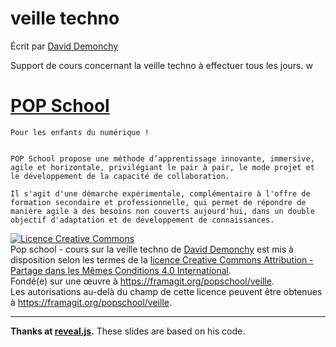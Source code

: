 

# veille techno

Écrit par [David Demonchy](https://twitter.com/daviddemonchy)

Support de cours concernant la veille techno à effectuer tous les jours.
w

# [POP School ](http://pop.eu.com/popschool/)

    Pour les enfants du numérique !


    POP School propose une méthode d’apprentissage innovante, immersive, agile et horizontale, privilégiant le pair à pair, le mode projet et le développement de la capacité de collaboration.

    Il s'agit d'une démarche expérimentale, complémentaire à l'offre de formation secondaire et professionnelle, qui permet de répondre de manière agile à des besoins non couverts aujourd'hui, dans un double objectif d'adaptation et de développement de connaissances.



<a rel="license" href="http://creativecommons.org/licenses/by-sa/4.0/"><img alt="Licence Creative Commons" style="border-width:0" src="https://i.creativecommons.org/l/by-sa/4.0/88x31.png" /></a><br /><span xmlns:dct="http://purl.org/dc/terms/" property="dct:title">Pop school - cours sur la veille techno</span> de <a xmlns:cc="http://creativecommons.org/ns#" href="https://framagit.org/popschool/veille" property="cc:attributionName" rel="cc:attributionURL">David Demonchy</a> est mis à disposition selon les termes de la <a rel="license" href="http://creativecommons.org/licenses/by-sa/4.0/">licence Creative Commons Attribution -  Partage dans les Mêmes Conditions 4.0 International</a>.<br />Fondé(e) sur une œuvre à <a xmlns:dct="http://purl.org/dc/terms/" href="https://framagit.org/popschool/veille" rel="dct:source">https://framagit.org/popschool/veille</a>.<br />Les autorisations au-delà du champ de cette licence peuvent être obtenues à <a xmlns:cc="http://creativecommons.org/ns#" href="https://framagit.org/popschool/veille" rel="cc:morePermissions">https://framagit.org/popschool/veille</a>.



------
__Thanks at [reveal.js](https://github.com/hakimel/reveal.js).__ These slides are based on his code.
